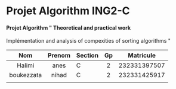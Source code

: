 # Projet Algorithm ING2-C 

#### Projet Algorithm " Theoretical and practical work 
Implémentation and analysis of compexities of sorting algorithms " 

|     Nom    | Prenom | Section | Gp |   Matricule  |
|:----------:|:------:|---------|:--:|:------------:|
|   Halimi   |  anes  |    C    |  2 | 232331397507 |
| boukezzata |  nihad |    C    |  2 | 232331425917 |
|            |        |         |    |              |
